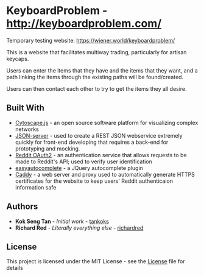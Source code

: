 # KeyboardProblem - http://keyboardproblem.com/
Temporary testing website: https://wiener.world/keyboardproblem/

This is a website that facilitates multiway trading, particularly for artisan keycaps.

Users can enter the items that they have and the items that they want, and a path linking the items through the existing paths will be found/created.

Users can then contact each other to try to get the items they all desire.

## Built With
* [Cytoscape.js](http://www.cytoscape.org/) - an open source software platform for visualizing complex networks
* [JSON-server](https://github.com/typicode/json-server) - used to create a REST JSON webservice extremely quickly for front-end developing that requires a back-end for prototyping and mocking.
* [Reddit OAuth2](https://github.com/reddit-archive/reddit/wiki/OAuth2) - an authentication service that allows requests to be made to Reddit's API; used to verify user identification
* [easyautocomplete](http://easyautocomplete.com/) - a JQuery autocomplete plugin
* [Caddy](https://caddyserver.com/) - a web server and proxy used to automatically generate HTTPS certificates for the website to keep users' Reddit authenticaion information safe


## Authors
* **Kok Seng Tan** - *Initial work* - [tankoks](https://github.com/tankoks)
* **Richard Red** - *Literally everything else* - [richardred](https://github.com/richardred)

## License
This project is licensed under the MIT License - see the [License](LICENSE) file for details

